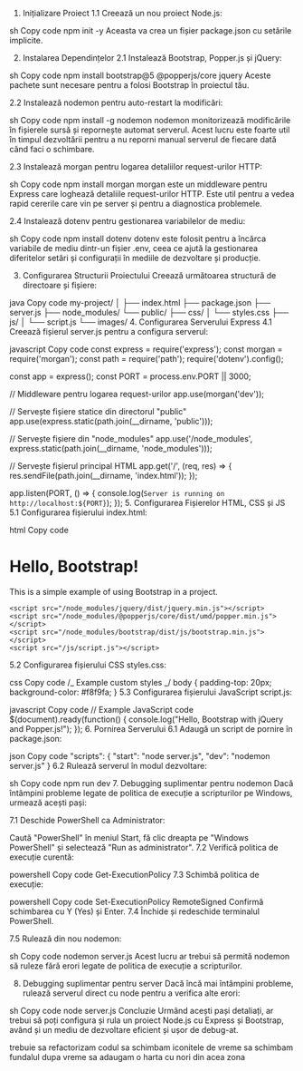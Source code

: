 1. Inițializare Proiect
   1.1 Creează un nou proiect Node.js:

sh
Copy code
npm init -y
Aceasta va crea un fișier package.json cu setările implicite.

2. Instalarea Dependințelor
   2.1 Instalează Bootstrap, Popper.js și jQuery:

sh
Copy code
npm install bootstrap@5 @popperjs/core jquery
Aceste pachete sunt necesare pentru a folosi Bootstrap în proiectul tău.

2.2 Instalează nodemon pentru auto-restart la modificări:

sh
Copy code
npm install -g nodemon
nodemon monitorizează modificările în fișierele sursă și repornește automat serverul. Acest lucru este foarte util în timpul dezvoltării pentru a nu reporni manual serverul de fiecare dată când faci o schimbare.

2.3 Instalează morgan pentru logarea detaliilor request-urilor HTTP:

sh
Copy code
npm install morgan
morgan este un middleware pentru Express care loghează detaliile request-urilor HTTP. Este util pentru a vedea rapid cererile care vin pe server și pentru a diagnostica problemele.

2.4 Instalează dotenv pentru gestionarea variabilelor de mediu:

sh
Copy code
npm install dotenv
dotenv este folosit pentru a încărca variabile de mediu dintr-un fișier .env, ceea ce ajută la gestionarea diferitelor setări și configurații în mediile de dezvoltare și producție.

3. Configurarea Structurii Proiectului
   Creează următoarea structură de directoare și fișiere:

java
Copy code
my-project/
│
├── index.html
├── package.json
├── server.js
├── node_modules/
└── public/
├── css/
│ └── styles.css
├── js/
│ └── script.js
└── images/ 4. Configurarea Serverului Express
4.1 Creează fișierul server.js pentru a configura serverul:

javascript
Copy code
const express = require('express');
const morgan = require('morgan');
const path = require('path');
require('dotenv').config();

const app = express();
const PORT = process.env.PORT || 3000;

// Middleware pentru logarea request-urilor
app.use(morgan('dev'));

// Servește fișiere statice din directorul "public"
app.use(express.static(path.join(\_\_dirname, 'public')));

// Servește fișiere din "node_modules"
app.use('/node_modules', express.static(path.join(\_\_dirname, 'node_modules')));

// Servește fișierul principal HTML
app.get('/', (req, res) => {
res.sendFile(path.join(\_\_dirname, 'index.html'));
});

app.listen(PORT, () => {
console.log(`Server is running on http://localhost:${PORT}`);
}); 5. Configurarea Fișierelor HTML, CSS și JS
5.1 Configurarea fișierului index.html:

html
Copy code

<!DOCTYPE html>
<html lang="en">
<head>
    <meta charset="UTF-8">
    <meta name="viewport" content="width=device-width, initial-scale=1.0">
    <title>My Bootstrap Project</title>
    <link rel="stylesheet" href="/node_modules/bootstrap/dist/css/bootstrap.min.css">
    <link rel="stylesheet" href="/css/styles.css">
</head>
<body>
    <div class="container">
        <h1 class="mt-5">Hello, Bootstrap!</h1>
        <p>This is a simple example of using Bootstrap in a project.</p>
    </div>

    <script src="/node_modules/jquery/dist/jquery.min.js"></script>
    <script src="/node_modules/@popperjs/core/dist/umd/popper.min.js"></script>
    <script src="/node_modules/bootstrap/dist/js/bootstrap.min.js"></script>
    <script src="/js/script.js"></script>

</body>
</html>
5.2 Configurarea fișierului CSS styles.css:

css
Copy code
/_ Example custom styles _/
body {
padding-top: 20px;
background-color: #f8f9fa;
}
5.3 Configurarea fișierului JavaScript script.js:

javascript
Copy code
// Example JavaScript code
$(document).ready(function() {
console.log("Hello, Bootstrap with jQuery and Popper.js!");
}); 6. Pornirea Serverului
6.1 Adaugă un script de pornire în package.json:

json
Copy code
"scripts": {
"start": "node server.js",
"dev": "nodemon server.js"
}
6.2 Rulează serverul în modul dezvoltare:

sh
Copy code
npm run dev 7. Debugging suplimentar pentru nodemon
Dacă întâmpini probleme legate de politica de execuție a scripturilor pe Windows, urmează acești pași:

7.1 Deschide PowerShell ca Administrator:

Caută "PowerShell" în meniul Start, fă clic dreapta pe "Windows PowerShell" și selectează "Run as administrator".
7.2 Verifică politica de execuție curentă:

powershell
Copy code
Get-ExecutionPolicy
7.3 Schimbă politica de execuție:

powershell
Copy code
Set-ExecutionPolicy RemoteSigned
Confirmă schimbarea cu Y (Yes) și Enter.
7.4 Închide și redeschide terminalul PowerShell.

7.5 Rulează din nou nodemon:

sh
Copy code
nodemon server.js
Acest lucru ar trebui să permită nodemon să ruleze fără erori legate de politica de execuție a scripturilor.

8. Debugging suplimentar pentru server
   Dacă încă mai întâmpini probleme, rulează serverul direct cu node pentru a verifica alte erori:

sh
Copy code
node server.js
Concluzie
Urmând acești pași detaliați, ar trebui să poți configura și rula un proiect Node.js cu Express și Bootstrap, având și un mediu de dezvoltare eficient și ușor de debug-at.

trebuie sa refactorizam codul
sa schimbam iconitele de vreme
sa schimbam fundalul dupa vreme
sa adaugam o harta cu nori din acea zona

